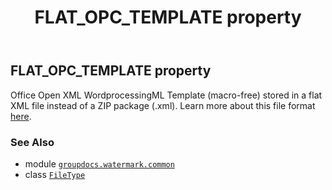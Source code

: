 ﻿---
title: FLAT_OPC_TEMPLATE property
second_title: GroupDocs.Watermark for Python via .NET API References
description: 
type: docs
url: /python-net/groupdocs.watermark.common/filetype/flat_opc_template/
is_root: false
weight: 170
---

## FLAT_OPC_TEMPLATE property


Office Open XML WordprocessingML Template (macro-free) stored in a flat XML file instead of a ZIP package (.xml).
Learn more about this file format [here](https://en.wikipedia.org/wiki/Office_Open_XML).

### See Also
* module [`groupdocs.watermark.common`](../../)
* class [`FileType`](/watermark/python-net/groupdocs.watermark.common/filetype)
